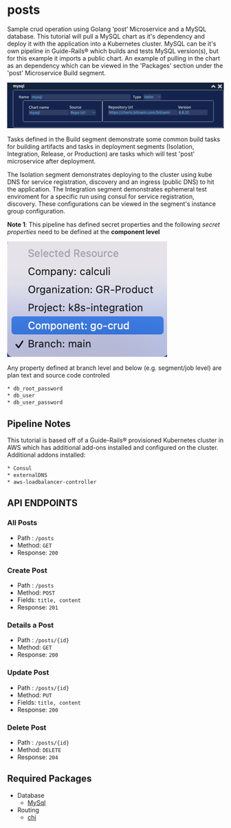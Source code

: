 # posts
Sample crud operation using Golang ‘post’ Microservice and a MySQL database. This tutorial will pull a MySQL chart as it's dependency and deploy it with the application into a Kubernetes cluster. MySQL can be it's own pipeline in Guide-Rails® which builds and tests MySQL version(s), but for this example it imports a public chart. An example of pulling in the chart as an dependency which can be viewed in the 'Packages' section under the 'post' Microservice Build segment.


![ChartDependency](/img/chart_dependency.png)

Tasks defined in the Build segment demonstrate some common build tasks for building artifacts and tasks in deployment segments (Isolation, Integration, Release, or Production) are tasks which will test 'post' microservice after deployment.

The Isolation segment demonstrates deploying to the cluster using kube DNS for service registration, discovery and an ingress (public DNS) to hit the application. The Integration segment demonstrates ephemeral test enviroment for a specific run using consul for service registration, discovery. These configurations can be viewed in the segment's instance group configuration.

**Note 1**: This pipeline has defined secret properties and the following *secret properties* need to be defined at the **component level**

![CompoentLevel](/img/component_level.png)

Any property defined at branch level and below (e.g. segment/job level) are plan text and source code controled
    
    * db_root_password
    * db_user
    * db_user_password

## Pipeline Notes
This tutorial is based off of a Guide-Rails® provisioned Kubernetes cluster in AWS which has additional add-ons installed and configured on the cluster. 
Additional addons installed:

    * Consul
    * externalDNS
    * aws-loadbalancer-controller


## API ENDPOINTS

### All Posts
- Path : `/posts`
- Method: `GET`
- Response: `200`

### Create Post
- Path : `/posts`
- Method: `POST`
- Fields: `title, content`
- Response: `201`

### Details a Post
- Path : `/posts/{id}`
- Method: `GET`
- Response: `200`

### Update Post
- Path : `/posts/{id}`
- Method: `PUT`
- Fields: `title, content`
- Response: `200`

### Delete Post
- Path : `/posts/{id}`
- Method: `DELETE`
- Response: `204`

## Required Packages
- Database
    * [MySql](https://github.com/go-sql-driver/mysql)
- Routing
    * [chi](https://github.com/go-chi/chi)

